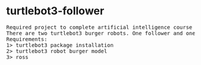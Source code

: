 # turtlebot3-follower
<pre>
Required project to complete artificial intelligence course in BITS Pilani KK Birla Goa Campus
There are two turtlebot3 burger robots. One follower and one leader. They maintain a distance of 1 meter between them. If the leader moves faster the follower makes necessary adjustments to its speed to maintain the distance. LIDAR sensor is used by follower robot to spot the leader robot.
Requirements:
1> turtlebot3 package installation
2> turtlebot3 robot burger model
3> ross
</pre>
